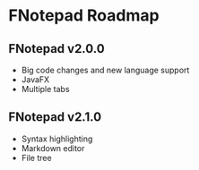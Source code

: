 # FNotepad Roadmap

## FNotepad v2.0.0

- Big code changes and new language support
- JavaFX  
- Multiple tabs

## FNotepad v2.1.0

- Syntax highlighting
- Markdown editor
- File tree